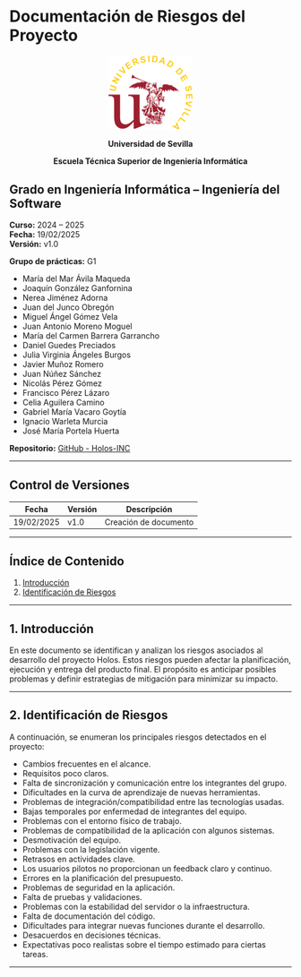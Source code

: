# Documentación de Riesgos del Proyecto

<p align="center">
  <img src="https://raw.githubusercontent.com/Holos-INC/Docusaurus-Holos/main/static/img/universidad-de-sevilla-logo.png" alt="Universidad de Sevilla" width="150"/>
</p>
<p align="center">
  <strong>Universidad de Sevilla</strong> 
</p>
<p align="center">
  <strong>Escuela Técnica Superior de Ingeniería Informática</strong>  
</p>

## Grado en Ingeniería Informática – Ingeniería del Software

**Curso:** 2024 – 2025  
**Fecha:** 19/02/2025  
**Versión:** v1.0  

**Grupo de prácticas:** G1 

- María del Mar Ávila Maqueda  
- Joaquín González Ganfornina  
- Nerea Jiménez Adorna  
- Juan del Junco Obregón  
- Miguel Ángel Gómez Vela  
- Juan Antonio Moreno Moguel  
- María del Carmen Barrera Garrancho  
- Daniel Guedes Preciados  
- Julia Virginia Ángeles Burgos  
- Javier Muñoz Romero  
- Juan Núñez Sánchez  
- Nicolás Pérez Gómez  
- Francisco Pérez Lázaro  
- Celia Aguilera Camino  
- Gabriel María Vacaro Goytía  
- Ignacio Warleta Murcia  
- José María Portela Huerta  

**Repositorio:** [GitHub - Holos-INC](https://github.com/Holos-INC)

---

## Control de Versiones

| Fecha       | Versión | Descripción           |
|------------|---------|-----------------------|
| 19/02/2025 | v1.0    | Creación de documento |

---

## Índice de Contenido
1. [Introducción](#1-introducción)
2. [Identificación de Riesgos](#2-identificación-de-riesgos)

---

## 1. Introducción
En este documento se identifican y analizan los riesgos asociados al desarrollo del proyecto Holos. Estos riesgos pueden afectar la planificación, ejecución y entrega del producto final. El propósito es anticipar posibles problemas y definir estrategias de mitigación para minimizar su impacto.

---

## 2. Identificación de Riesgos
A continuación, se enumeran los principales riesgos detectados en el proyecto:

- Cambios frecuentes en el alcance.
- Requisitos poco claros.
- Falta de sincronización y comunicación entre los integrantes del grupo.
- Dificultades en la curva de aprendizaje de nuevas herramientas.
- Problemas de integración/compatibilidad entre las tecnologías usadas.
- Bajas temporales por enfermedad de integrantes del equipo.
- Problemas con el entorno físico de trabajo.
- Problemas de compatibilidad de la aplicación con algunos sistemas.
- Desmotivación del equipo.
- Problemas con la legislación vigente.
- Retrasos en actividades clave.
- Los usuarios pilotos no proporcionan un feedback claro y continuo.
- Errores en la planificación del presupuesto.
- Problemas de seguridad en la aplicación.
- Falta de pruebas y validaciones.
- Problemas con la estabilidad del servidor o la infraestructura.
- Falta de documentación del código.
- Dificultades para integrar nuevas funciones durante el desarrollo.
- Desacuerdos en decisiones técnicas.
- Expectativas poco realistas sobre el tiempo estimado para ciertas tareas.

---


